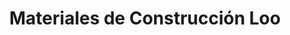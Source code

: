 ---
title: "Materiales de Construcción Loo"
url: /penonome/materiales-de-construccion-loo/
shop: Eisenwaren
---